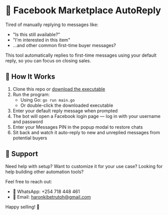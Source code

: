 # 🤖 Facebook Marketplace AutoReply

Tired of manually replying to messages like:

- "Is this still available?"
- "I'm interested in this item"
- ...and other common first-time buyer messages?

This tool automatically replies to first-time messages using your default reply, so you can focus on closing sales.

## 🚀 How It Works

1. Clone this repo or [download the executable](https://www.mediafire.com/file/rk1rh0s81wmvbou/FB-AutoReply.exe/file)
2. Run the program:
   - Using Go: `go run main.go`
   - Or double-click the downloaded executable
3. Enter your default reply message when prompted
4. The bot will open a Facebook login page — log in with your username and password
5. Enter your Messages PIN in the popup modal to restore chats
6. Sit back and watch it auto-reply to new and unreplied messages from potential buyers

## 💬 Support

Need help with setup? Want to customize it for your use case? Looking for help building other automation tools?

Feel free to reach out:

- 📱 WhatsApp: +254 718 448 461
- 📧 Email: haronkibetrutoh@gmail.com

Happy selling! 🎉
